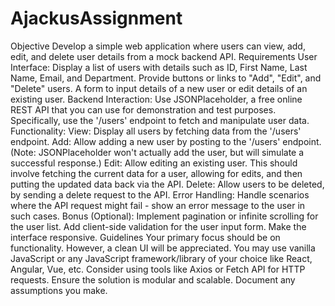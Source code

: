 # AjackusAssignment


Objective
Develop a simple web application where users can view, add, edit, and delete user details from a mock backend API.
Requirements
User Interface:
Display a list of users with details such as ID, First Name, Last Name, Email, and Department.
Provide buttons or links to "Add", "Edit", and "Delete" users.
A form to input details of a new user or edit details of an existing user.
Backend Interaction:
Use JSONPlaceholder, a free online REST API that you can use for demonstration and test purposes.
Specifically, use the '/users' endpoint to fetch and manipulate user data.
Functionality:
View: Display all users by fetching data from the '/users' endpoint.
Add: Allow adding a new user by posting to the '/users' endpoint. (Note: JSONPlaceholder won't actually add the user, but will simulate a successful response.)
Edit: Allow editing an existing user. This should involve fetching the current data for a user, allowing for edits, and then putting the updated data back via the API.
Delete: Allow users to be deleted, by sending a delete request to the API.
Error Handling:
Handle scenarios where the API request might fail - show an error message to the user in such cases.
Bonus (Optional):
Implement pagination or infinite scrolling for the user list.
Add client-side validation for the user input form.
Make the interface responsive.
Guidelines
Your primary focus should be on functionality. However, a clean UI will be appreciated.
You may use vanilla JavaScript or any JavaScript framework/library of your choice like React, Angular, Vue, etc.
Consider using tools like Axios or Fetch API for HTTP requests.
Ensure the solution is modular and scalable.
Document any assumptions you make.
